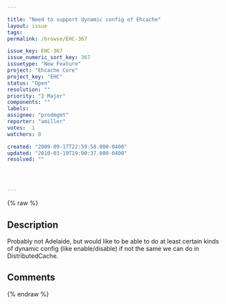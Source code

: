 ```yaml
---

title: "Need to support dynamic config of Ehcache"
layout: issue
tags: 
permalink: /browse/EHC-367

issue_key: EHC-367
issue_numeric_sort_key: 367
issuetype: "New Feature"
project: "Ehcache Core"
project_key: "EHC"
status: "Open"
resolution: ""
priority: "2 Major"
components: ""
labels: 
assignee: "prodmgmt"
reporter: "amiller"
votes:  1
watchers: 0

created: "2009-09-17T22:59:58.000-0400"
updated: "2010-03-19T19:00:37.000-0400"
resolved: ""




---
```


{% raw %}

## Description

<div markdown="1" class="description">

Probably not Adelaide, but would like to be able to do at least certain kinds of dynamic config (like enable/disable) if not the same we can do in DistributedCache.

</div>

## Comments



{% endraw %}

